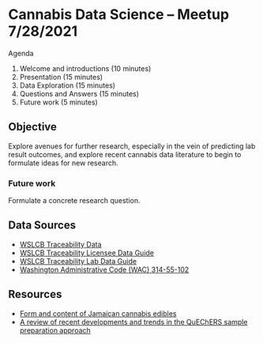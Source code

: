 # Cannabis Data Science – Meetup 7/28/2021

Agenda

1. Welcome and introductions (10 minutes)
2. Presentation (15 minutes)
3. Data Exploration (15 minutes)
4. Questions and Answers (15 minutes)
5. Future work (5 minutes)

## Objective

Explore avenues for further research, especially in the vein of predicting lab result outcomes, and explore recent cannabis data literature to begin to formulate ideas for new research.

### Future work

Formulate a concrete research question.

## Data Sources

- [WSLCB Traceability Data](https://lcb.app.box.com/s/fnku9nr22dhx04f6o646xv6ad6fswfy9?page=1)
- [WSLCB Traceability Licensee Data Guide](https://lcb.wa.gov/sites/default/files/publications/Marijuana/traceability/WALeafDataSystems_UserManual_v1.37.5_AddendumC_LicenseeUser.pdf)
- [WSLCB Traceability Lab Data Guide](https://lcb.wa.gov/sites/default/files/publications/Marijuana/traceability/WALeafDataSystems_UserManual_v1.37.5_AddendumC_TestingLabUser.pdf)
- [Washington Administrative Code (WAC) 314-55-102](https://apps.leg.wa.gov/wac/default.aspx?cite=314-55-102)

## Resources

- [Form and content of Jamaican cannabis edibles](https://jcannabisresearch.biomedcentral.com/articles/10.1186/s42238-021-00079-9)
- [A review of recent developments and trends in the QuEChERS sample preparation approach](https://www.semanticscholar.org/paper/A-review-of-recent-developments-and-trends-in-the-Rejczak-Tuzimski/c63058a5ae57d60c5134c54a7abcfa43022f590a)